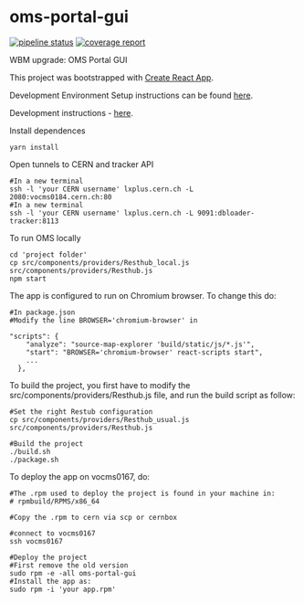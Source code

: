 # oms-portal-gui

[![pipeline status](https://gitlab.cern.ch/cmsoms/portal-gui/badges/master/pipeline.svg)](https://gitlab.cern.ch/cmsoms/portal-gui/commits/master)
[![coverage report](https://gitlab.cern.ch/cmsoms/portal-gui/badges/master/coverage.svg)](https://gitlab.cern.ch/cmsoms/portal-gui/commits/master)

WBM upgrade: OMS Portal GUI

This project was bootstrapped with [Create React App](https://github.com/facebookincubator/create-react-app).


Development Environment Setup instructions can be found [here](https://gitlab.cern.ch/cmsoms/portal-gui/wikis/Development-Environment-Setup).

Development instructions - [here](https://gitlab.cern.ch/cmsoms/portal-gui/wikis/GUI-Developer-Guide).


Install dependences
```
yarn install
```


Open tunnels to CERN and tracker API

```
#In a new terminal
ssh -l 'your CERN username' lxplus.cern.ch -L 2080:vocms0184.cern.ch:80
#In a new terminal
ssh -l 'your CERN username' lxplus.cern.ch -L 9091:dbloader-tracker:8113 

```

To run OMS locally
```
cd 'project folder'
cp src/components/providers/Resthub_local.js  src/components/providers/Resthub.js
npm start
```

The app is configured to run on Chromium browser. To change this do:
```
#In package.json
#Modify the line BROWSER='chromium-browser' in

"scripts": {
    "analyze": "source-map-explorer 'build/static/js/*.js'",
    "start": "BROWSER='chromium-browser' react-scripts start",
    ...
  },
```

To build the project, you first have to modify the src/components/providers/Resthub.js file, and run the build script as follow:
```
#Set the right Restub configuration
cp src/components/providers/Resthub_usual.js  src/components/providers/Resthub.js

#Build the project
./build.sh
./package.sh
```

To deploy the app on vocms0167, do:
```
#The .rpm used to deploy the project is found in your machine in:
# rpmbuild/RPMS/x86_64

#Copy the .rpm to cern via scp or cernbox

#connect to vocms0167
ssh vocms0167

#Deploy the project
#First remove the old version
sudo rpm -e -all oms-portal-gui
#Install the app as:
sudo rpm -i 'your app.rpm'
```

